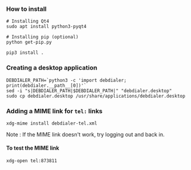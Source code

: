 ### How to install
```
# Installing Qt4
sudo apt install python3-pyqt4

# Installing pip (optional)
python get-pip.py

pip3 install .
```

### Creating a desktop application
```
DEBDIALER_PATH=`python3 -c 'import debdialer; print(debdialer.__path__[0])'`
sed -i "s|DEBDIALER_PATH|$DEBDIALER_PATH|" "debdialer.desktop"
sudo cp debdialer.desktop /usr/share/applications/debdialer.desktop
```
### Adding a MIME link for `tel:` links
```
xdg-mime install debdialer-tel.xml
```
Note : If the MIME link doesn't work, try logging out and back in.<br>
#### To test the MIME link
```
xdg-open tel:873811
```
